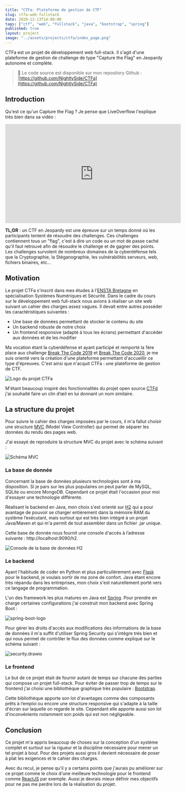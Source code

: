 ```yaml
---
title: "CTFa: Plateforme de gestion de CTF"
slug: ctfa-web-fullstack
date: 2020-12-13T14:08:00
tags: ["ctf", "web", "fullstack", "java", "bootstrap", "spring"]
published: true
layout: project
image: "../assets/projects/ctfa/index_page.png"
---
```


CTFa est un projet de développement web full-stack. Il s'agit d'une plateforme de gestion de challenge de type "Capture the Flag" en Jeopardy autonome et complète.

> 🚀 Le code source est disponible sur mon repository Github : [https://github.com/NightlySide/CTFa](https://github.com/NightlySide/CTFa)

## Introduction

Qu'est ce qu'un Capture the Flag ? Je pense que LiveOverflow l'explique très bien dans sa vidéo :

<iframe width="560" height="315" src="https://www.youtube.com/embed/8ev9ZX9J45A" frameborder="0" allow="accelerometer; autoplay; clipboard-write; encrypted-media; gyroscope; picture-in-picture" allowfullscreen></iframe>

**TL;DR** : un CTF en Jeopardy est une épreuve sur un temps donné où les participants tentent de résoudre des challenges. Ces challenges contiennent tous un "flag", c'est à dire un code ou un mot de passe caché qu'il faut retrouvé afin de résoudre le challenge et de gagner des points. Les challenges survolent de nombreux domaines de la cyberdéfense tels que la Cryptographie, la Stéganographie, les vulnérabilités serveurs, web, fichiers binaires, etc...

## Motivation

Le projet CTFa s'inscrit dans mes études à l'[ENSTA Bretagne](https://www.ensta-bretagne.fr/fr) en spécialisation Systèmes Numériques et Sécurité. Dans le cadre du cours sur le développement web full-stack nous avions à réaliser un site web suivant un cahier des charges assez vagues. Il devait entre autres posséder les caractéristiques suivantes :

- Une base de données permettant de stocker le contenu du site
- Un backend robuste de notre choix
- Un frontend responsive (adapté à tous les écrans) permettant d'accéder aux données et de les modifier

Ma vocation étant la cyberdéfense et ayant participé et remporté la 1ère place aux challenge [Break The Code 2019](https://www.ensta-bretagne.fr/fr/ndeg1-au-challenge-break-code-brest) et [Break The Code 2020](https://www.ensta-bretagne.fr/fr/nouvelle-victoire-au-challenge-break-code), je me suis orienté vers la création d'une plateforme permettant d'accueillir ce type d'épreuves. C'est ainsi que n'acquit CTFa : une plateforme de gestion de CTF.

![Logo du projet CTFa](../assets/projects/ctfa/ctf_logo.png)

M'étant beaucoup inspiré des fonctionnalités du projet open source [CTFd](https://github.com/CTFd/CTFd) j'ai souhaité faire un clin d’œil en lui donnant un nom similaire.

## La structure du projet

Pour suivre le cahier des charges imposées par le cours, il m'a fallut choisir une structure [MVC](https://en.wikipedia.org/wiki/Model%E2%80%93view%E2%80%93controller) (Model View Controller) qui permet de séparer les données du rendu des pages web.

J'ai essayé de reproduire la structure MVC du projet avec le schéma suivant :

![Schéma MVC](../assets/projects/ctfa/mvc.drawio.svg)

### La base de donnée

Concernant la base de données plusieurs technologies sont à ma disposition. Si je pars sur les plus populaires on peut parler de MySQL, SQLite ou encore MongoDB. Cependant ce projet était l'occasion pour moi d'essayer une technologie différente. 

Réalisant le backend en Java, mon choix s'est orienté sur [H2](https://www.h2database.com/html/main.html) qui a pour avantage de pouvoir se charger entièrement dans la mémoire RAM du système l’exécutant, mais surtout qui est très bien intégré à un projet Java/Maven et qui m'a permit de tout assembler dans un fichier .jar unique.

Cette base de donnée nous fournit une console d'accès à l’adresse suivante : http://localhost:9090/h2.

![Console de la base de données H2](../assets/projects/ctfa/h2_console.png)

### Le backend

Ayant l'habitude de coder en Python et plus particulièrement avec [Flask](https://flask.palletsprojects.com/en/1.1.x/) pour le backend, je voulais sortir de ma zone de confort. Java étant encore très répandu dans les entreprises, mon choix s'est naturellement porté vers ce langage de programmation.

L'un des framework les plus matures en Java est [Spring](https://spring.io/). Pour prendre en charge certaines configurations j'ai construit mon backend avec Spring Boot :

![spring-boot-logo](../assets/projects/ctfa/spring-boot-logo.png)

Pour gérer les droits d'accès aux modifications des informations de la base de données il m'a suffit d'utiliser Spring Security qui s'intègre très bien et qui nous permet de contrôler le flux des données comme expliqué sur le schéma suivant :

![security.drawio](../assets/projects/ctfa/security.drawio.png)

### Le frontend

Le but de ce projet était de fournir autant de temps sur chacune des parties qui compose un projet full-stack. Pour éviter de passer trop de temps sur le frontend j'ai choisi une bibliothèque graphique très populaire : [Bootstrap](https://getbootstrap.com/).

Cette bibliothèque apporte son lot d'avantages comme des composants prêts à l’emploi ou encore une structure responsive qui s'adapte à la taille d'écran sur laquelle on regarde le site. Cependant elle apporte aussi son lot d'inconvénients notamment son poids qui est non négligeable.

## Conclusion

Ce projet m'a appris beaucoup de choses sur la conception d'un système complet et surtout sur la rigueur et la discipline nécessaire pour mener un tel projet à bout. Pour des projets aussi gros il devient nécessaire de poser à plat les exigences et le cahier des charges.

Avec du recul, je pense qu'il y a certains points que j'aurais pu améliorer sur ce projet comme le choix d'une meilleure technologie pour le frontend comme [ReactJS](https://fr.reactjs.org/) par exemple. Aussi je devrais mieux définir mes objectifs pour ne pas me perdre lors de la réalisation du projet.